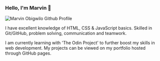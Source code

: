 ### Hello, I'm Marvin 👋

![Marvin Obigwilo Github Profile](./Images/GitHub-README-Banner.png)

I have excellent knowledge of HTML, CSS & JavaScript basics. Skilled in Git/GitHub, problem solving, communication and teamwork.

I am currently learning with 'The Odin Project' to further boost my skills in web development. My projects can be viewed on my portfolio hosted through GitHub pages.
